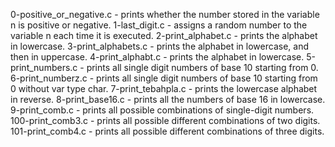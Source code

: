0-positive_or_negative.c - prints whether the number stored in the variable n is positive or negative.
1-last_digit.c - assigns a random number to the variable n each time it is executed.
2-print_alphabet.c - prints the alphabet in lowercase.
3-print_alphabets.c - prints the alphabet in lowercase, and then in uppercase.
4-print_alphabt.c - prints the alphabet in lowercase.
5-print_numbers.c - prints all single digit numbers of base 10 starting from 0.
6-print_numberz.c - prints all single digit numbers of base 10 starting from 0 without var type char.
7-print_tebahpla.c - prints the lowercase alphabet in reverse.
8-print_base16.c - prints all the numbers of base 16 in lowercase.
9-print_comb.c - prints all possible combinations of single-digit numbers.
100-print_comb3.c - prints all possible different combinations of two digits.
101-print_comb4.c - prints all possible different combinations of three digits.

